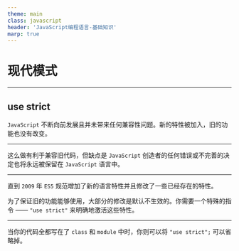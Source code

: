 ```yaml
---
theme: main
class: javascript
header: 'JavaScript编程语言-基础知识'
marp: true
---
```


# 现代模式

---

## use strict

`JavaScript` 不断向前发展且并未带来任何兼容性问题。新的特性被加入，旧的功能也没有改变。

---

这么做有利于兼容旧代码，但缺点是 `JavaScript` 创造者的任何错误或不完善的决定也将永远被保留在 `JavaScript` 语言中。

---

直到 `2009` 年 `ES5` 规范增加了新的语言特性并且修改了一些已经存在的特性。

为了保证旧的功能能够使用，大部分的修改是默认不生效的。你需要一个特殊的指令 —— `"use strict"` 来明确地激活这些特性。

---

当你的代码全都写在了 `class` 和 `module` 中时，你则可以将 `"use strict";` 可以省略掉。
